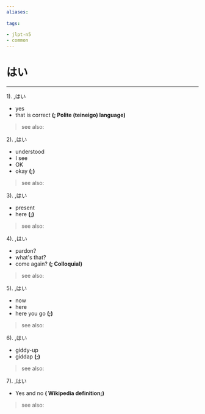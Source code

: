 ```yaml
---
aliases:
    
tags:
    
- jlpt-n5
- common
---
```


# はい
---
1).
,はい

- yes
- that is correct
**(; Polite (teineigo) language)**
> see also: 
            
2).
,はい

- understood
- I see
- OK
- okay
**(;)**
> see also: 
            
3).
,はい

- present
- here
**(;)**
> see also: 
            
4).
,はい

- pardon?
- what's that?
- come again?
**(; Colloquial)**
> see also: 
            
5).
,はい

- now
- here
- here you go
**(;)**
> see also: 
            
6).
,はい

- giddy-up
- giddap
**(;)**
> see also: 
            
7).
,はい

- Yes and no
**( Wikipedia definition;)**
> see also: 
            